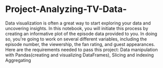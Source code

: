 # Project-Analyzing-TV-Data-

Data visualization is often a great way to start exploring your data and uncovering insights. In this notebook, you will initiate this process by creating an informative plot of the episode data provided to you. In doing so, you're going to work on several different variables, including the episode number, the viewership, the fan rating, and guest appearances. Here are the requirements needed to pass this project:  Data manipulation with Pandas(creating and visualizing DataFrames), Slicing and indexing Aggregating
